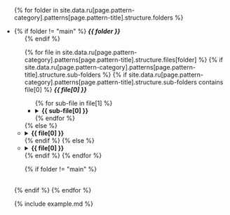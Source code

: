 <ul class="spoiler-list">

{% for folder in site.data.ru[page.pattern-category].patterns[page.pattern-title].structure.folders %}
  <li>
  {% if folder != "main" %}
      <b><i>{{ folder }}</i></b>
      <ul class="spoiler-list">
  {% endif %}
    
  {% for file in site.data.ru[page.pattern-category].patterns[page.pattern-title].structure.files[folder] %}
    {% if site.data.ru[page.pattern-category].patterns[page.pattern-title].structure.sub-folders %}
        {% if site.data.ru[page.pattern-category].patterns[page.pattern-title].structure.sub-folders contains file[0] %}
            <b><i>{{ file[0] }}</i></b>
            <ul class="spoiler-list">
                {% for sub-file in file[1] %}
                <li>
                    <details>
                      <summary> <b>{{ sub-file[0] }}</b> </summary>
                      {% highlight php startinline %}
                      {% assign file-path = sub-file[1].path %}
{% include {{ file-path }} %}
                      {% endhighlight %}
                    </details>
                </li>
                {% endfor %}
            </ul>
        {% else %}
          <li>
            <details>
              <summary> <b>{{ file[0] }}</b> </summary>
              {% highlight php startinline %}
              {% assign file-path = file[1].path %}
{% include {{ file-path }} %}
              {% endhighlight %}
            </details>
          </li>
        {% endif %} 
    {% else %}
        <li>
            <details>
              <summary> <b>{{ file[0] }}</b> </summary>
              {% highlight php startinline %}
              {% assign file-path = file[1].path %}
{% include {{ file-path }} %}
              {% endhighlight %}
            </details>
          </li>
    {% endif %}
  {% endfor %}
  
  {% if folder != "main" %}
    </ul>  
  {% endif %}
{% endfor %}

{% include example.md %}
